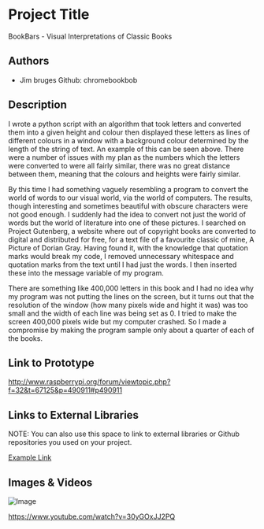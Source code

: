 # Project Title
BookBars - Visual Interpretations of Classic Books

## Authors
- Jim bruges Github: chromebookbob

## Description
I wrote a python script with an algorithm that took letters and converted them into a given height and colour then displayed these letters as lines of different colours in a window with a background colour determined by the length of the string of text. An example of this can be seen above. There were a number of issues with my plan as the numbers which the letters were converted to were all fairly similar, there was no great distance between them, meaning that the colours and heights were fairly similar. 

By this time I had something vaguely resembling a program to convert the world of words to our visual world, via the world of computers. The results, though interesting and sometimes beautiful with obscure characters were not good enough. I suddenly had the idea to convert not just the world of words but the world of literature into one of these pictures. I searched on Project Gutenberg, a website where out of copyright books are converted to digital and distributed for free, for a text file of a favourite classic of mine, A Picture of Dorian Gray. Having found it, with the knowledge that quotation marks would break my code, I removed unnecessary whitespace and quotation marks from the text until I had just the words. I then inserted these into the message variable of my program. 

There are something like 400,000 letters in this book and I had no idea why my program was not putting the lines on the screen, but it turns out that the resolution of the window (how many pixels wide and hight it was) was too small and the width of each line was being set as 0. I tried to make the screen 400,000 pixels wide but my computer crashed. So I made a compromise by making the program sample only about a quarter of each of the books.
## Link to Prototype
http://www.raspberrypi.org/forum/viewtopic.php?f=32&t=67125&p=490911#p490911


## Links to External Libraries
 NOTE: You can also use this space to link to external libraries or Github repositories you used on your project.

[Example Link](http://www.google.com "Example Link")

## Images & Videos

![Image](https://dl.dropboxusercontent.com/u/21889761/Study%20In%20Scarlet.jpg")

https://www.youtube.com/watch?v=30yGOxJJ2PQ
